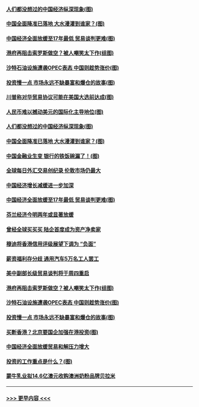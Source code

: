 #### [人们都没想过的中国经济纵深现象(图)](../pages/p5/907684.md?t=09180455) 
#### [中国全面降准已落地 大水漫灌到谁家？(图)](../pages/p5/907688.md?t=09180455) 
#### [中国经济全面放缓至17年最低 贸易谈判更难(图)](../pages/p5/907648.md?t=09180455) 
#### [港府再阻击索罗斯做空？被人嘲笑太下作(组图)](../pages/p5/907637.md?t=09180455) 
#### [沙特石油设施遭袭OPEC表态 中国则趁势涨价(图)](../pages/p5/907570.md?t=09180455) 
#### [投资慢一点 市场永远不缺暴富和爆仓的故事(图)](../pages/p5/907564.md?t=09180455) 
#### [川普称对华贸易协议可能在美国大选前达成(图)](../pages/p5/907707.md?t=09180455) 
#### [人民币难以撼动美元的国际化主导地位(图)](../pages/p5/907705.md?t=09180455) 
#### [人们都没想过的中国经济纵深现象(图)](../pages/p5/907684.md?t=09180455) 
#### [中国全面降准已落地 大水漫灌到谁家？(图)](../pages/p5/907688.md?t=09180455) 
#### [中国金融业生变 银行的铁饭碗漏了！(图)](../pages/p5/907683.md?t=09180455) 
#### [全球每日外汇交易创纪录 伦敦市场仍最大](../pages/p5/907685.md?t=09180455) 
#### [中国经济增长减缓进一步加深](../pages/p5/907649.md?t=09180455) 
#### [中国经济全面放缓至17年最低 贸易谈判更难(图)](../pages/p5/907648.md?t=09180455) 
#### [芬兰经济今明两年或显著放缓](../pages/p5/907643.md?t=09180455) 
#### [曾经全球买买买 陆企首度成为资产净卖家](../pages/p5/907641.md?t=09180455) 
#### [穆迪将香港信用评级展望下调为 “负面”](../pages/p5/907640.md?t=09180455) 
#### [薪资福利存分歧 通用汽车5万名工人罢工](../pages/p5/907639.md?t=09180455) 
#### [美中副部长级贸易谈判将于周四重启](../pages/p5/907638.md?t=09180455) 
#### [港府再阻击索罗斯做空？被人嘲笑太下作(组图)](../pages/p5/907637.md?t=09180455) 
#### [沙特石油设施遭袭OPEC表态 中国则趁势涨价(图)](../pages/p5/907570.md?t=09180455) 
#### [投资慢一点 市场永远不缺暴富和爆仓的故事(图)](../pages/p5/907564.md?t=09180455) 
#### [买断香港？北京要国企加强在港投资(图)](../pages/p5/907582.md?t=09180455) 
#### [中国经济全面放缓贸易和解压力增大](../pages/p5/907579.md?t=09180455) 
#### [投资的工作重点是什么？(图)](../pages/p5/907561.md?t=09180455) 
#### [蒙牛乳业拟14.6亿澳元收购澳洲奶粉品牌贝拉米](../pages/p5/907571.md?t=09180455) 

----
#### [ >>> 更早内容 <<< ](../indexes/p5-earlier.md)
